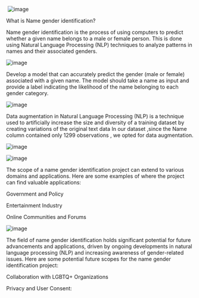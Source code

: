  ![image](https://github.com/anushkasawant/DeepLearning/assets/48886989/b3b7b16d-affd-43e3-8bea-a1c3366579a3)



What is Name gender identification?


Name gender identification is the process of using computers to predict whether a given name belongs to a male or female person. This is done using Natural Language Processing (NLP) techniques to analyze patterns in names and their associated genders.

![image](https://github.com/anushkasawant/DeepLearning/assets/48886989/8a67207a-1f9f-4b58-bc5c-3b7152c7c452)


Develop a model that can accurately predict the gender (male or female) associated with a given name. The model should take a name as input and provide a label indicating the likelihood of the name belonging to each gender category.

![image](https://github.com/anushkasawant/DeepLearning/assets/48886989/cf1fcfb7-1fa1-48a7-a25f-65727e0c024d)


Data augmentation in Natural Language Processing (NLP) is a technique used to artificially increase the size and diversity of a training dataset by creating variations of the original text data
In our dataset ,since the Name column contained only 1299 observations , we opted for data augmentation.

![image](https://github.com/anushkasawant/DeepLearning/assets/48886989/9a8a82a1-d6f3-48a8-bace-859ff56d68a9)


![image](https://github.com/anushkasawant/DeepLearning/assets/48886989/8b30df75-d6f6-40b6-8f8e-d82ef18bd025)


The scope of a name gender identification project can extend to various domains and applications. Here are some examples of where the project can find valuable applications:

Government and Policy

Entertainment Industry

Online Communities and Forums 



![image](https://github.com/anushkasawant/DeepLearning/assets/48886989/87e484d4-3143-42ca-a76e-969f3c20eb33)



The field of name gender identification holds significant potential for future advancements and applications, driven by ongoing developments in natural language processing (NLP) and increasing awareness of gender-related issues. Here are some potential future scopes for the name gender identification project:

Collaboration with LGBTQ+ Organizations


Privacy and User Consent:

